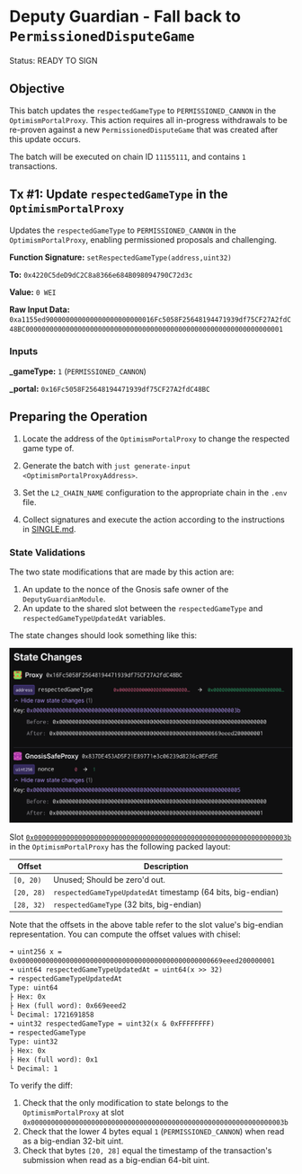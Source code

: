 # Deputy Guardian - Fall back to `PermissionedDisputeGame`

Status: READY TO SIGN

## Objective

This batch updates the `respectedGameType` to `PERMISSIONED_CANNON` in the `OptimismPortalProxy`. This action requires all in-progress withdrawals to be re-proven against a new `PermissionedDisputeGame` that was created after this update occurs.

The batch will be executed on chain ID `11155111`, and contains `1` transactions.

## Tx #1: Update `respectedGameType` in the `OptimismPortalProxy`

Updates the `respectedGameType` to `PERMISSIONED_CANNON` in the `OptimismPortalProxy`, enabling permissioned proposals and challenging.

**Function Signature:** `setRespectedGameType(address,uint32)`

**To:** `0x4220C5deD9dC2C8a8366e684B098094790C72d3c`

**Value:** `0 WEI`

**Raw Input Data:** `0xa1155ed900000000000000000000000016Fc5058F25648194471939df75CF27A2fdC48BC0000000000000000000000000000000000000000000000000000000000000001`

### Inputs

**\_gameType:** `1` (`PERMISSIONED_CANNON`)

**\_portal:** `0x16Fc5058F25648194471939df75CF27A2fdC48BC`

## Preparing the Operation

1. Locate the address of the `OptimismPortalProxy` to change the respected game type of.

2. Generate the batch with `just generate-input <OptimismPortalProxyAddress>`.

3. Set the `L2_CHAIN_NAME` configuration to the appropriate chain in the `.env` file.

4. Collect signatures and execute the action according to the instructions in [SINGLE.md](../../../../SINGLE.md).

### State Validations

The two state modifications that are made by this action are:

1. An update to the nonce of the Gnosis safe owner of the `DeputyGuardianModule`.
2. An update to the shared slot between the `respectedGameType` and `respectedGameTypeUpdatedAt` variables.

The state changes should look something like this:

![state-diff](./images/state_diff.png)

Slot [`0x000000000000000000000000000000000000000000000000000000000000003b`](https://github.com/ethereum-optimism/optimism/blob/op-contracts/v1.4.0-rc.4/packages/contracts-bedrock/snapshots/storageLayout/OptimismPortal2.json#L100C3-L113C5) in the `OptimismPortalProxy` has the following packed layout:

| Offset     | Description                                                  |
| ---------- | ------------------------------------------------------------ |
| `[0, 20)`  | Unused; Should be zero'd out.                                |
| `[20, 28)` | `respectedGameTypeUpdatedAt` timestamp (64 bits, big-endian) |
| `[28, 32)` | `respectedGameType` (32 bits, big-endian)                    |

Note that the offsets in the above table refer to the slot value's big-endian representation. You can compute the offset values with chisel:
```
➜ uint256 x = 0x000000000000000000000000000000000000000000000000669eeed200000001
➜ uint64 respectedGameTypeUpdatedAt = uint64(x >> 32)
➜ respectedGameTypeUpdatedAt
Type: uint64
├ Hex: 0x
├ Hex (full word): 0x669eeed2
└ Decimal: 1721691858
➜ uint32 respectedGameType = uint32(x & 0xFFFFFFFF)
➜ respectedGameType
Type: uint32
├ Hex: 0x
├ Hex (full word): 0x1
└ Decimal: 1
```

To verify the diff:

1. Check that the only modification to state belongs to the `OptimismPortalProxy` at slot `0x000000000000000000000000000000000000000000000000000000000000003b`
1. Check that the lower 4 bytes equal `1` (`PERMISSIONED_CANNON`) when read as a big-endian 32-bit uint.
1. Check that bytes `[20, 28]` equal the timestamp of the transaction's submission when read as a big-endian 64-bit uint.
